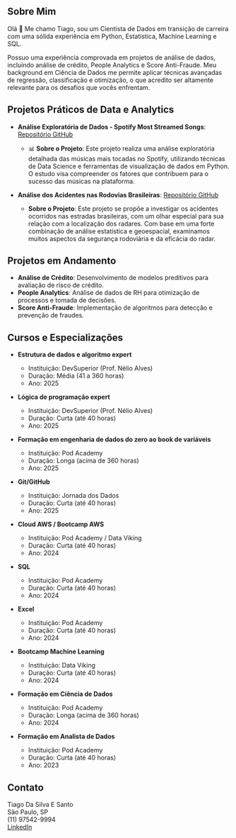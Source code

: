## Sobre Mim
Olá 👋 Me chamo Tiago, sou um Cientista de Dados em transição de carreira com uma sólida experiência em Python, Estatística, Machine Learning e SQL.

Possuo uma experiência comprovada em projetos de análise de dados, incluindo análise de crédito, People Analytics e Score Anti-Fraude. Meu background em Ciência de Dados me permite aplicar técnicas avançadas de regressão, classificação e otimização, o que acredito ser altamente relevante para os desafios que vocês enfrentam.

## Projetos Práticos de Data e Analytics
- **Análise Exploratória de Dados - Spotify Most Streamed Songs**: [Repositório GitHub](https://github.com/tmarsbr/EDA)
  - 📊 **Sobre o Projeto**: Este projeto realiza uma análise exploratória detalhada das músicas mais tocadas no Spotify, utilizando técnicas de Data Science e ferramentas de visualização de dados em Python. O estudo visa compreender os fatores que contribuem para o sucesso das músicas na plataforma.

- **Análise dos Acidentes nas Rodovias Brasileiras**: [Repositório GitHub](https://github.com/tmarsbr/analise-PRF-)
  - **Sobre o Projeto**: Este projeto se propõe a investigar os acidentes ocorridos nas estradas brasileiras, com um olhar especial para sua relação com a localização dos radares. Com base em uma forte combinação de análise estatística e geoespacial, examinamos muitos aspectos da segurança rodoviária e da eficácia do radar.

## Projetos em Andamento
- **Análise de Crédito**: Desenvolvimento de modelos preditivos para avaliação de risco de crédito.
- **People Analytics**: Análise de dados de RH para otimização de processos e tomada de decisões.
- **Score Anti-Fraude**: Implementação de algoritmos para detecção e prevenção de fraudes.

## Cursos e Especializações
- **Estrutura de dados e algoritmo expert**
  - Instituição: DevSuperior (Prof. Nélio Alves)
  - Duração: Média (41 a 360 horas)
  - Ano: 2025

- **Lógica de programação expert**
  - Instituição: DevSuperior (Prof. Nélio Alves)
  - Duração: Curta (até 40 horas)
  - Ano: 2025

- **Formação em engenharia de dados do zero ao book de variáveis**
  - Instituição: Pod Academy
  - Duração: Longa (acima de 360 horas)
  - Ano: 2025

- **Git/GitHub**
  - Instituição: Jornada dos Dados
  - Duração: Curta (até 40 horas)
  - Ano: 2025

- **Cloud AWS / Bootcamp AWS**
  - Instituição: Pod Academy / Data Viking
  - Duração: Curta (até 40 horas)
  - Ano: 2024

- **SQL**
  - Instituição: Pod Academy
  - Duração: Curta (até 40 horas)
  - Ano: 2024

- **Excel**
  - Instituição: Pod Academy
  - Duração: Curta (até 40 horas)
  - Ano: 2024

- **Bootcamp Machine Learning**
  - Instituição: Data Viking
  - Duração: Curta (até 40 horas)
  - Ano: 2024

- **Formação em Ciência de Dados**
  - Instituição: Pod Academy
  - Duração: Longa (acima de 360 horas)
  - Ano: 2024

- **Formação em Analista de Dados**
  - Instituição: Pod Academy
  - Duração: Curta (até 40 horas)
  - Ano: 2023

## Contato
Tiago Da Silva E Santo  
São Paulo, SP  
(11) 97542-9994  
[LinkedIn](www.linkedin.com/in/tiagocientistadados)

